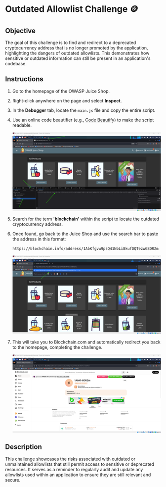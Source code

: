 # Outdated Allowlist Challenge 🪙

## Objective

The goal of this challenge is to find and redirect to a deprecated cryptocurrency address that is no longer promoted by the application, highlighting the dangers of outdated allowlists. This demonstrates how sensitive or outdated information can still be present in an application's codebase.

## Instructions

1. Go to the homepage of the OWASP Juice Shop.
2. Right-click anywhere on the page and select **Inspect**.
3. In the **Debugger** tab, locate the `main.js` file and copy the entire script.
4. Use an online code beautifier (e.g., [Code Beautify](https://codebeautify.org)) to make the script readable.

   ![alt text](image-2.png)

5. Search for the term **'blockchain'** within the script to locate the outdated cryptocurrency address.
6. Once found, go back to the Juice Shop and use the search bar to paste the address in this format:

   ```
   https://blockchain.info/address/1AbKfgvw9psQ41NbLi8kufDQTezwG8DRZm
   ```

   ![alt text](image-3.png)

7. This will take you to Blockchain.com and automatically redirect you back to the homepage, completing the challenge.

   ![alt text](image-1.png)

## Description

This challenge showcases the risks associated with outdated or unmaintained allowlists that still permit access to sensitive or deprecated resources. It serves as a reminder to regularly audit and update any allowlists used within an application to ensure they are still relevant and secure.
